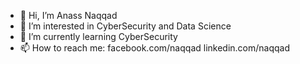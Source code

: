 - 👋 Hi, I’m Anass Naqqad
- 👀 I’m interested in CyberSecurity and Data Science
- 🌱 I’m currently learning CyberSecurity
- 📫 How to reach me: facebook.com/naqqad linkedin.com/naqqad

<!---
Anatechi/Anatechi is a ✨ special ✨ repository because its `README.md` (this file) appears on your GitHub profile.
You can click the Preview link to take a look at your changes.
--->

